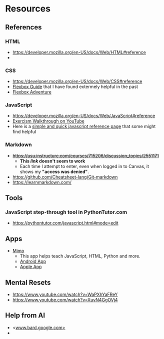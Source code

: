 # Resources

## References

### HTML
- <https://developer.mozilla.org/en-US/docs/Web/HTML#reference>
- 

### CSS
- <https://developer.mozilla.org/en-US/docs/Web/CSS#reference>
- [Flexbox Guide](https://css-tricks.com/snippets/css/a-guide-to-flexbox) that I have found extermely helpful in the past
- [Flexbox Adventure](https://github.com/USU-ITLS-x265-23-summer/class-repo/blob/main/References/Flex-Box-Adventure.md)

### JavaScript
- <https://developer.mozilla.org/en-US/docs/Web/JavaScript#reference>
- [Exercism Walkthrough on YouTube](https://youtube.com/playlist?list=PLJO7vAdVP8x1XreVWnTEtySN9BE8-Tr4o)
- Here is a [simple and quick javascript reference page](https://www.codecademy.com/learn/introduction-to-javascript/modules/learn-javascript-introduction/cheatsheet) that some might find helpful

### Markdown
- ~~<https://usu.instructure.com/courses/715206/discussion_topics/2551171>~~
  - **This _link_ doesn't seem to work** 
  - Each time I attempt to enter, even when logged in to Canvas, it shows my **"access was denied"**.
- https://github.com/Cheatsheet-lang/Git-markdown
- https://learnmarkdown.com/


## Tools

### JavaScript step-through tool in PythonTutor.com
- <https://pythontutor.com/javascript.html#mode=edit>

## Apps
- [Mimo](<https://mimo.org>)
  - This app helps teach JavaScript, HTML, Python and more.
  - [Android App](<https://play.google.com/store/apps/details?id=com.getmimo&pli=1>)
  - [Apple App](<https://apps.apple.com/us/app/mimo-learn-how-to-code-through/id1133960732>)

## Mental Resets

- <https://www.youtube.com/watch?v=WaPXhYaFReY>
- <https://www.youtube.com/watch?v=XuvN4GgOVj4>

## Help from AI
- <www.bard.google.com>
- 

